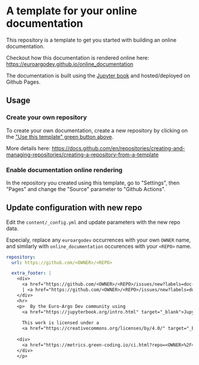 # A template for your online documentation

This repository is a template to get you started with building an online documentation.

Checkout how this documentation is rendered online here: https://euroargodev.github.io/online_documentation

The documentation is built using the [Jupyter book](https://jupyterbook.org/en/stable/intro.html) and hosted/deployed on Github Pages.

## Usage

### Create your own repository

To create your own documentation, create a new repository by clicking on the ["Use this template" green button above](https://github.com/new?template_name=online_documentation&template_owner=euroargodev).

More details here:
https://docs.github.com/en/repositories/creating-and-managing-repositories/creating-a-repository-from-a-template

### Enable documentation online rendering

In the repository you created using this template, go to "Settings", then "Pages" and change the "Source" parameter to "Github Actions".

## Update configuration with new repo

Edit the `content/_config.yml` and update parameters with the new repo data.

Especialy, replace any `euroargodev` occurrences with your own `OWNER` name, and similarly with `online_documentation` occurences with your `<REPO>` name.

```yml
repository:
  url: https://github.com/<OWNER>/<REPO>

  extra_footer: |
    <div> ️
      <a href="https://github.com/<OWNER>/<REPO>/issues/new?labels=doc-edit&template=doc_edit_template.md" target="_blank">✏ Click here to make a suggestion about this page</a>
      | <a href="https://github.com/<OWNER>/<REPO>/issues/new?labels=doc-error&template=doc_error_template.md" target="_blank">🚨 Report an error on this page</a>
    </div>
    <hr>
    <p>  By the Euro-Argo Dev community using
      <a href="https://jupyterbook.org/intro.html" target="_blank">Jupyter Book</a>.
      
      This work is licensed under a 
      <a href="https://creativecommons.org/licenses/by/4.0/" target="_blank"> Creative Commons Attribution 4.0 Generic License.</a> 
    
    <div>
      <a href="https://metrics.green-coding.io/ci.html?repo=<OWNER>%2F<REPO>&amp;branch=main&amp;workflow=104534311"><img src="https://api.green-coding.io/v1/ci/badge/get?repo=<OWNER>/<REPO>&amp;branch=main&amp;workflow=104534311"></a>   
    </div>
    </p>
```

